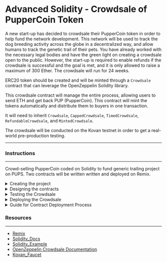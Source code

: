 # Advanced Solidity - Crowdsale of PupperCoin Token

A new start-up has decided to crowdsale their PupperCoin token in order to help fund the network development.
This network will be used to track the dog breeding activity across the globe in a decentralized way, and allow humans to track the genetic trail of their pets. You have already worked with the necessary legal bodies and have the green light on creating a crowdsale open to the public. However, the start-up is required to enable refunds if the crowdsale is successful and the goal is met, and it is only allowed to raise a maximum of 300 Ether. The crowdsale will run for 24 weeks.

ERC20 token should be created and will be minted through a `Crowdsale` contract that can leverage the OpenZeppelin Solidity library.

This crowdsale contract will manage the entire process, allowing users to send ETH and get back PUP (PupperCoin).
This contract will mint the tokens automatically and distribute them to buyers in one transaction.

It will need to inherit `Crowdsale`, `CappedCrowdsale`, `TimedCrowdsale`, `RefundableCrowdsale`, and `MintedCrowdsale`.

The crowdsale will be conducted on the Kovan testnet in order to get a real-world pre-production testing.

---

### Instructions
---

Crowd-selling PupperCoin coded on Solidity to fund generic trailing project on PUPS. Two contracts will be written written and deployed on Remix.

<details>
    <summary>Creating the project</summary>

Using Remix, create a file called `PupperCoin.sol` and create a standard `ERC20Mintable` token.

Create a new contract named `PupperCoinCrowdSale.sol`, and prepare it like a standard crowdsale.
    
</details>

<details>
    <summary>Designing the contracts</summary>
    
1. ERC20 PupperCoin

Use a standard `ERC20Mintable` and `ERC20Detailed` contract, hardcoding `18` as the `decimals` parameter, and leaving the `initial_supply` parameter alone.

2. PupperCoincrowdsale

Leverage the [Crowdsale](../Starter-Code/Crowdsale.sol) starter code, saving the file in Remix as `Crowdsale.sol`.

Bootstrap the contract by inheriting the following OpenZeppelin contracts:

* `Crowdsale`

* `MintedCrowdsale`

* `CappedCrowdsale`

* `TimedCrowdsale`

* `RefundablePostDeliveryCrowdsale`

Provide parameters for all of the features of crowdsale, such as the `name`, `symbol`, `wallet` for fundraising and `goal`

Hardcode a `rate` of 1, to maintain parity with Ether units (1 TKN per Ether, or 1 TKNbit per wei). To customize crowdsale rate, follow the [Crowdsale Rate](https://docs.openzeppelin.com/contracts/2.x/crowdsales#crowdsale-rate) calculator on OpenZeppelin's documentation. Essentially, a token (TKN) can be divided into TKNbits just like Ether can be divided into wei. When using a `rate` of 1, just like 1000000000000000000 wei is equal to 1 Ether, 1000000000000000000 TKNbits is equal to 1 TKN.

Since `RefundablePostDeliveryCrowdsale` inherits the `RefundableCrowdsale` contract, which requires a `goal` parameter, the `RefundableCrowdsale` constructor must be called from `PupperCoinCrowdsale` constructor as well as the others. `RefundablePostDeliveryCrowdsale` does not have its own constructor, so just use the `RefundableCrowdsale` constructor that it inherits.

If one forgets to call the `RefundableCrowdsale` constructor, the `RefundablePostDeliveryCrowdsale` will fail since it relies on it (it inherits from `RefundableCrowdsale`), and does not have its own constructor.

When passing the `open` and `close` times, use `now` and `now + 24 weeks` to set the times properly from `PupperCoinCrowdsaleDeployer` contract.

3. PupperCoinSaleDeployer Contract
    
Leverage the [OpenZeppelin Crowdsale Documentation](https://docs.openzeppelin.com/contracts/2.x/crowdsales) for an example of a contract deploying another, as well as the starter code provided.
    
</details>

<details>
    <summary>Testing the Crowdsale</summary>

Test the crowdsale by sending Ether to the crowdsale from a different account (**not** the same account that is raising funds), then crowdsale works as expected is confirmed, try to add the token to MyCrypto and test a transaction. In order to test the time functionality, replace `now` with `fakenow`, and create a setter function to modify `fakenow` to whatever time want to simulate. Set the `close` time to be `now + 5 minutes`, or whatever timeline (eg. 5 minutes) to test for a shorter crowdsale.

When sending Ether to the contract, make sure to hit your `goal` that is set, and `finalize` the sale using the `Crowdsale`'s `finalize` function. In order to finalize, `isOpen` must return false (`isOpen` comes from `TimedCrowdsale` which checks to see if the `close` time has passed yet). Since the `goal` is 300 Ether, it needs  to be sent from multiple accounts. Create new workspace in Ganache, if prefunded accounts are exhausted. 

Remember, the refund feature of `RefundablePostDeliveryCrowdsale` only allows for refunds once the crowdsale is closed **and** the goal is met. See the [OpenZeppelin RefundableCrowdsale](https://docs.openzeppelin.com/contracts/2.x/api/crowdsale#RefundableCrowdsale) documentation for details as to why this is logic is used to prevent potential attacks on your token's value.

</details>

<details>
    <summary>Deploying the Crowdsale</summary>

Deploy the crowdsale to the Kovan or Ropsten testnet, and store the deployed address for later. Switch MetaMask to your desired network, and use the `Deploy` tab in Remix to deploy your contracts. Take note of the total gas cost, and compare it to how costly it would be in reality.
    
</details>

<details>
    <summary>Guide for Contract Deployment Process</summary>

* Deployment on Kovan testnet

In order for crowdsale contracts to function accurately, smart contracts should be executed in the following order.

1. Open Ganache and Metamask, change the network to Kovan. Pre-fund the address to ensure successful deployment of the contract as it would require some Gas. 

2. Deployment of the first contract `puppercoin` (Solidity codes written in this contract should be imported to `Crowdsale.sol`). Paramaters required for deployment: `name`, `symbol`, `initial_supply`.

3. Deploy `PupperCoinSaleDeployer` Contract. Parameters required: `name`, `symbol`, `wallet` (Same as your Wallet Address) and `goal`

    * Note: `Token_Address` & `Token_Sale_Address`
    
![Crowdsale_deployer](Images/Crowdsale_deployer.png)

4. Deploy `PupperCoinSale` Contract with `Token_sale_address` in the `At_Address` section

5. Deploy `PupperCoin` Contract with `Token_Address` in the `At_Address` section

6. Contract Deployed - Check the `getter` functions to see whether contract has been deployed properly. 

* Features

1. Buy Tokens under PupperCoinSale on Remix

   * Validate the transaction on [Etherscan](https://etherscan.io/)
   
   
2. Add Custom Tokens (`PUPCOIN`) to Metamask<br />
    (a) Under `Assets`, click on `Add Tokens`<br />
    (b) Under `Add Tokens`, click on `Custom Tokens`<br />
    (c) Parameters:<br />
    * `Token Address` - **`Token_Sale_Address`**<br />
    * `Name` - **`Token_Name`**<br />
    * `Decimal` - **`18`**<br />
                    
3. Metamask wallet gives an overview of tokens`

![Metamask_balances](Images/Metamask_balances.png)
    
4. View Tokens on MyCrypto Wallet
    
Access wallet on MyCrypto via the `private key` in Ganache. Add `Custom Token` in MyCrypto Wallet. Balance will be be updated. 
    
</details>

### Resources
---

* [Remix](https://remix.ethereum.org/)
* [Solidity_Docs](https://solidity.readthedocs.io/en/v0.7.0/)
* [Solidity_Example](https://solidity.readthedocs.io/en/v0.5.3/solidity-by-example.html#simple-open-auction)
* [OpenZeppelin Crowdsale Documentation](https://docs.openzeppelin.com/contracts/2.x/crowdsales)
* [Kovan_Faucet](https://faucet.kovan.network/)


